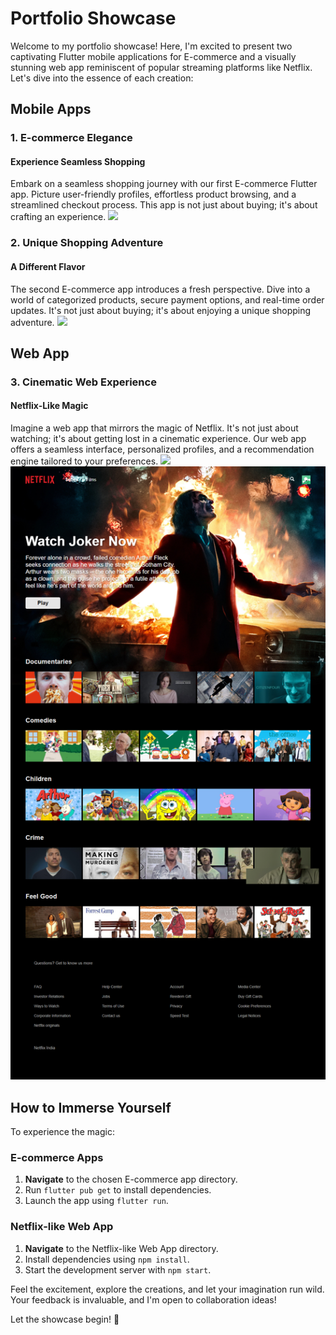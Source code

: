# Portfolio Showcase

Welcome to my portfolio showcase! Here, I'm excited to present two captivating Flutter mobile applications for E-commerce and a visually stunning web app reminiscent of popular streaming platforms like Netflix. Let's dive into the essence of each creation:

## Mobile Apps

### 1. E-commerce Elegance

#### Experience Seamless Shopping
Embark on a seamless shopping journey with our first E-commerce Flutter app. Picture user-friendly profiles, effortless product browsing, and a streamlined checkout process. This app is not just about buying; it's about crafting an experience.
<img src="./Simple-EcommerceShop-mobile/intro.gif">


### 2. Unique Shopping Adventure

#### A Different Flavor
The second E-commerce app introduces a fresh perspective. Dive into a world of categorized products, secure payment options, and real-time order updates. It's not just about buying; it's about enjoying a unique shopping adventure.
<img src="./Advanced-ECOM-Mobile-App/advanced_store.png">

## Web App

### 3. Cinematic Web Experience

#### Netflix-Like Magic
Imagine a web app that mirrors the magic of Netflix. It's not just about watching; it's about getting lost in a cinematic experience. Our web app offers a seamless interface, personalized profiles, and a recommendation engine tailored to your preferences.
<img src="WebApp-Netflix-Like/images/homescreen.png">
<img src="WebApp-Netflix-Like/images/demo.png">

## How to Immerse Yourself

To experience the magic:

### E-commerce Apps

1. **Navigate** to the chosen E-commerce app directory.
2. Run `flutter pub get` to install dependencies.
3. Launch the app using `flutter run`.

### Netflix-like Web App

1. **Navigate** to the Netflix-like Web App directory.
2. Install dependencies using `npm install`.
3. Start the development server with `npm start`.

Feel the excitement, explore the creations, and let your imagination run wild. Your feedback is invaluable, and I'm open to collaboration ideas!

Let the showcase begin! 🚀
